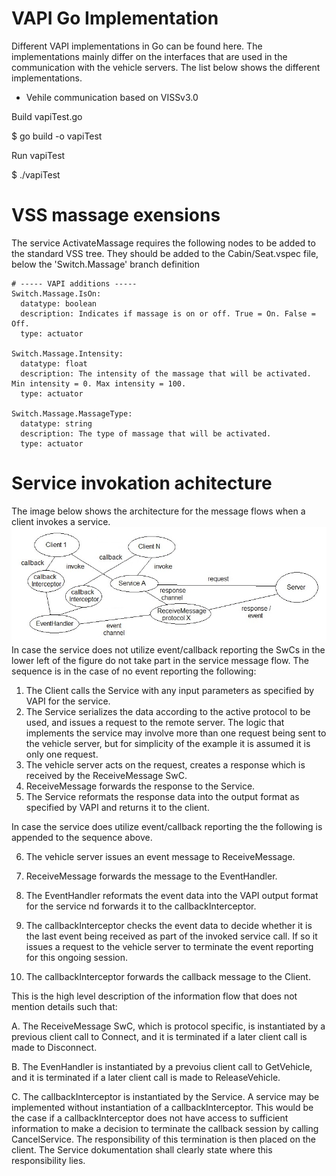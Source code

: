 # VAPI Go Implementation
Different VAPI implementations in Go can be found here.
The implementations mainly differ on the interfaces that are used in the communication with the vehicle servers.
The list below shows the different implementations.
* Vehile communication based on VISSv3.0 

Build vapiTest.go

$ go build -o vapiTest

Run vapiTest

$ ./vapiTest

# VSS massage exensions
The service ActivateMassage requires the following nodes to be added to the standard VSS tree.
They should be added to the Cabin/Seat.vspec file, below the 'Switch.Massage' branch definition
```
# ----- VAPI additions -----
Switch.Massage.IsOn:
  datatype: boolean
  description: Indicates if massage is on or off. True = On. False = Off.
  type: actuator

Switch.Massage.Intensity:
  datatype: float
  description: The intensity of the massage that will be activated. Min intensity = 0. Max intensity = 100.
  type: actuator

Switch.Massage.MassageType:
  datatype: string
  description: The type of massage that will be activated.
  type: actuator
```

# Service invokation achitecture
The image below shows the architecture for the message flows when a client invokes a service.
![VAPI service invokation architecture](/images/vapi-service-invokation-arch.jpg)
In case the service does not utilize event/callback reporting the SwCs in the lower left of the figure do not take part in the service message flow.
The sequence is in the case of no event reporting the following:
1. The Client calls the Service with any input parameters as specified by VAPI for the service.
2. The Service serializes the data according to the active protocol to be used, and issues a request to the remote server.
The logic that implements the service may involve more than one request being sent to the vehicle server, but for simplicity of the example it is assumed it is only one request.
3. The vehicle server acts on the request, creates a response which is received by the ReceiveMessage SwC. 
4. ReceiveMessage forwards the response to the Service.
5. The Service reformats the response data into the output format as specified by VAPI and returns it to the client.

In case the service does utilize event/callback reporting the the following is appended to the sequence above.

6. The vehicle server issues an event message to ReceiveMessage.

7. ReceiveMessage forwards the message to the EventHandler.

8. The EventHandler reformats the event data into the VAPI output format for the service nd forwards it to the callbackInterceptor.

9. The callbackInterceptor checks the event data to decide whether it is the last event being received as part of the invoked service call.
If so it issues a request to the vehicle server to terminate the event reporting for this ongoing session.

10. The callbackInterceptor forwards the callback message to the Client.

This is the high level description of the information flow that does not mention details such that:

A. The ReceiveMessage SwC, which is protocol specific, is instantiated by a previous client call to Connect,
and it is terminated if a later client call is made to Disconnect.

B. The EvenHandler is instantiated by a prevoius client call to GetVehicle, and it is terminated if a later client call is made to ReleaseVehicle.

C. The callbackInterceptor is instantiated by the Service. A service may be implemented without instantiation of a callbackInterceptor.
This would be the case if a callbackInterceptor does not have access to sufficient information to make a decision to terminate the callback session
by calling CancelService.
The responsibility of this termination is then placed on the client. The Service dokumentation shall clearly state where this responsibility lies.
